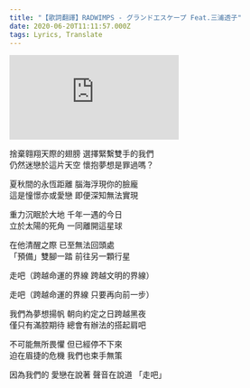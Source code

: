 ```yaml
---
title: "【歌詞翻譯】RADWIMPS - グランドエスケープ Feat.三浦透子"
date: 2020-06-20T11:11:57.000Z
tags: Lyrics, Translate
---
```


<iframe title="RADWIMPS - グランドエスケープ Feat.三浦透子" src="https://www.youtube.com/embed/POmIhkRZayE" frameborder="0" allow="accelerometer; autoplay; clipboard-write; encrypted-media; gyroscope; picture-in-picture" allowfullscreen></iframe>

<p>捨棄翱翔天際的翅膀 選擇緊繫雙手的我們
<br>仍然迷戀於這片天空 懷抱夢想是罪過嗎？</p>

<p>夏秋間的永恆距離 腦海浮現你的臉龐
<br>這是憧憬亦或愛戀 即便深知無法實現</p>

<p>重力沉眠於大地 千年一遇的今日
<br>立於太陽的死角 一同離開這星球</p>

<p>在他清醒之際 已至無法回頭處
<br>「預備」雙腳一踏 前往另一顆行星</p>

走吧（跨越命運的界線 跨越文明的界線）

走吧（跨越命運的界線 只要再向前一步）

<p>我們為夢想揚帆 朝向約定之日跨越黑夜
<br>僅只有滿腔期待 總會有辦法的搭起肩吧</p>

<p>不可能無所畏懼 但已經停不下來
<br>迫在眉捷的危機 我們也束手無策</p>

因為我們的 愛戀在說著 聲音在說道 「走吧」
